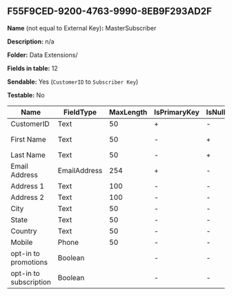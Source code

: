 ## F55F9CED-9200-4763-9990-8EB9F293AD2F

**Name** (not equal to External Key)**:** MasterSubscriber

**Description:** n/a

**Folder:** Data Extensions/

**Fields in table:** 12

**Sendable:** Yes (`CustomerID` to `Subscriber Key`)

**Testable:** No

| Name | FieldType | MaxLength | IsPrimaryKey | IsNullable | DefaultValue |
| --- | --- | --- | --- | --- | --- |
| CustomerID | Text | 50 | + | - |  |
| First Name | Text | 50 | - | + | Valued Customer |
| Last Name | Text | 50 | - | + |  |
| Email Address | EmailAddress | 254 | + | - |  |
| Address 1 | Text | 100 | - | - |  |
| Address 2 | Text | 100 | - | - |  |
| City | Text | 50 | - | - |  |
| State | Text | 50 | - | - |  |
| Country | Text | 50 | - | - |  |
| Mobile | Phone | 50 | - | - |  |
| opt-in to promotions | Boolean |  | - | - |  |
| opt-in to subscription | Boolean |  | - | - |  |
